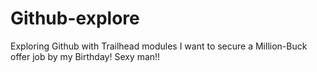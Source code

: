 # Github-explore
 Exploring Github with Trailhead modules
I want to secure a Million-Buck offer job by my Birthday! Sexy man!!
